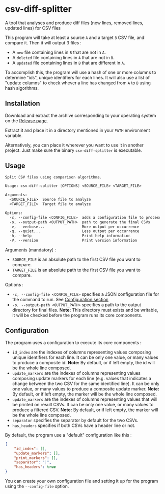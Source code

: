 # csv-diff-splitter
A tool that analyses and produce diff files (new lines, removed lines, updated lines) for CSV files

This program will take at least a source `A` and a target `B` CSV file, and compare it. Then it will output 3 files :
- A `new` file containing lines in `B` that are not in `A`.
- A `deleted` file containing lines in `A` that are not in `B`.
- A `updated` file containing lines in `B` that are different in `A`.

To accomplish this, the program will use a hash of one or more columns to determine "ids", unique identifiers for each lines.
It will also use a list of "update columns" to check whever a line has changed from `A` to `B` using hash algorithms.

## Installation

Download and extract the archive corresponding to your operating system on the [Release page](https://github.com/owlnext-fr/csv-diff-splitter/releases).

Extract it and place it in a directory mentioned in your `PATH` environment variable.

Alternatively, you can place it wherever you want to use it in another project. Just make sure the binary `csv-diff-splitter` is executable.

## Usage

```txt
Split CSV files using comparison algorithms.

Usage: csv-diff-splitter [OPTIONS] <SOURCE_FILE> <TARGET_FILE>

Arguments:
  <SOURCE_FILE>  Source file to analyze
  <TARGET_FILE>  Target file to analyze

Options:
  -c, --config-file <CONFIG_FILE>  adds a configuration file to process source and target files
  -o, --output-path <OUTPUT_PATH>  path to generate the final CSVs
  -v, --verbose...                 More output per occurrence
  -q, --quiet...                   Less output per occurrence
  -h, --help                       Print help information
  -V, --version                    Print version information
```

Arguments (mandatory) :
- `SOURCE_FILE` is an absolute path to the first CSV file you want to compare.
- `TARGET_FILE` is an absolute path to the first CSV file you want to compare.

Options :
- `-c, --config-file <CONFIG_FILE>` specifies a JSON configuration file for the command to run. See [Configuration section](#configuration)
- `-o, --output-path <OUTPUT_PATH>` specifies a path to the output directory for final files. **Note:** This directory must exists and be writable, it will be checked before the program runs its core components.

## Configuration

The program uses a configuration to execute its core components :
- `id_index` are the indexes of columns representing values composing unique identifiers for each line. It can be only one value, or many values to produce a composite id. **Note:** By default, or if left empty, the id will be the whole line composed.
- `update_markers` are the indexes of columns representing values composing update markers for each line (e.g. values that indicates a change between the two CSV for the same identified line). It can be only one value, or many values to produce a composite update marker. **Note:** By default, or if left empty, the marker will be the whole line composed.
- `update_markers` are the indexes of columns representing values that will be printed on result CSVs. It can be only one value, or many values to produce a filtered CSV. **Note:** By default, or if left empty, the marker will be the whole line composed.
- `separator` specifies the separator by default for the two CSVs.
- `has_headers` specifies if both CSVs have a header line or not.

By default, the program use a "default" configuration like this :
```json
{
    "id_index": [],
    "update_markers": [], 
    "print_markers": [],
    "separator": "|",
    "has_headers": true
}
```

You can create your own configuration file and setting it up for the program using the `--config-file` option.